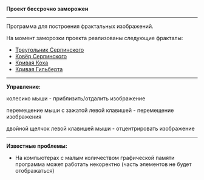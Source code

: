 **Проект бессрочно заморожен**

---

Программа для построения фрактальных изображений.

На момент заморозки проекта реализованы следующие фракталы:
* [Треугольник Серпинского](https://ru.wikipedia.org/wiki/%D0%A2%D1%80%D0%B5%D1%83%D0%B3%D0%BE%D0%BB%D1%8C%D0%BD%D0%B8%D0%BA_%D0%A1%D0%B5%D1%80%D0%BF%D0%B8%D0%BD%D1%81%D0%BA%D0%BE%D0%B3%D0%BE)
* [Ковёр Серпинского](https://ru.wikipedia.org/wiki/%D0%9A%D0%BE%D0%B2%D1%91%D1%80_%D0%A1%D0%B5%D1%80%D0%BF%D0%B8%D0%BD%D1%81%D0%BA%D0%BE%D0%B3%D0%BE)
* [Кривая Коха](https://ru.wikipedia.org/wiki/%D0%9A%D1%80%D0%B8%D0%B2%D0%B0%D1%8F_%D0%9A%D0%BE%D1%85%D0%B0)
* [Кривая Гильберта](https://ru.wikipedia.org/wiki/%D0%9A%D1%80%D0%B8%D0%B2%D0%B0%D1%8F_%D0%93%D0%B8%D0%BB%D1%8C%D0%B1%D0%B5%D1%80%D1%82%D0%B0)

---

**Управление:**

колесико мыши - приблизить/отдалить изображение

перемещение мыши с зажатой левой клавишей - перемещение изображения

двойной щелчок левой клавишей мыши - отцентрировать изображение

---

**Известные проблемы:**

* На компьютерах с малым количеством графической памяти программа может работать некоректно (часть элементов не будет отображаться)